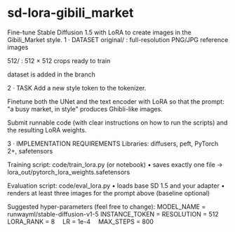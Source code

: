 # sd-lora-gibili_market
Fine-tune Stable Diffusion 1.5 with LoRA to create images in the Gibili_Market style.
1 · DATASET
original/ : full-resolution PNG/JPG reference images

512/ : 512 × 512 crops ready to train

dataset is added in the branch

2 · TASK
Add a new style token <sks> to the tokenizer.

Finetune both the UNet and the text encoder with LoRA so that the prompt: "a busy market, in <sks> style" produces Ghibli-like images.

Submit runnable code (with clear instructions on how to run the scripts) and the resulting LoRA weights.

3 · IMPLEMENTATION REQUIREMENTS
Libraries: diffusers, peft, PyTorch 2+, safetensors

Training script: code/train_lora.py (or notebook)
• saves exactly one file → lora_out/pytorch_lora_weights.safetensors

Evaluation script: code/eval_lora.py
• loads base SD 1.5 and your adapter
• renders at least three images for the prompt above (baseline optional)

Suggested hyper-parameters (feel free to change):
MODEL_NAME = runwayml/stable-diffusion-v1-5
INSTANCE_TOKEN = <sks>
RESOLUTION = 512 
LORA_RANK = 8 
LR = 1e-4 
MAX_STEPS = 800
